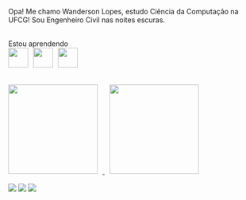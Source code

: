 Opa! Me chamo Wanderson Lopes, estudo Ciência da Computação na UFCG! Sou Engenheiro Civil nas noites escuras.
<br>

<br>
Estou aprendendo
<br>
<div style="display:flex; flex-wrap:nowrap;">
  <img src="https://cdn.jsdelivr.net/gh/devicons/devicon/icons/java/java-original.svg" width="40" height="40" style="margin-right:10px;"/>
  <img src="https://upload.wikimedia.org/wikipedia/commons/thumb/c/c3/Python-logo-notext.svg/1869px-Python-logo-notext.svg.png" width="40" height="40" style="margin-right:10px;"/>
  <img src="https://devkico.itexto.com.br/wp-content/uploads/2014/08/spring-boot-project-logo.png" width="40" height="40"/>
</div>

<br>
<br>
<div style="display:flex; flex-wrap:nowrap;">
  <a href="https://github.com/wanderhank">
    <img height="180em" src="https://github-readme-stats.vercel.app/api/top-langs/?username=wanderhank&layout=compact&langs_count=7&theme=dracula" style="margin-right:10px;"/>
    <img height="180em" src="https://github-readme-stats.vercel.app/api?username=wanderhank&show_icons=true&theme=dracula&include_all_commits=true&count_private=true" style="margin-left:10px;"/>
  </a>
</div>



<br>
<div>
<a href="https://instagram.com/wanderhank" target="_blank"><img src="https://img.shields.io/badge/-Instagram-%23E4405F?style=for-the-badge&logo=instagram&logoColor=white" target="_blank"></a>
<a href = "mailto:contato@wanderhank"><img src="https://img.shields.io/badge/Gmail-D14836?style=for-the-badge&logo=gmail&logoColor=white" target="_blank"></a>
<a href="https://www.linkedin.com/in/wanderhank" target="_blank"><img src="https://img.shields.io/badge/-LinkedIn-%230077B5?style=for-the-badge&logo=linkedin&logoColor=white" target="_blank"></a>   
</div>

